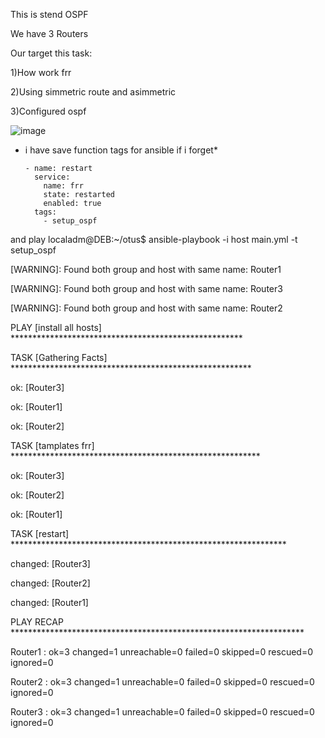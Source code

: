 This is stend OSPF

We have 3 Routers

Our target this task:

1)How work frr

2)Using simmetric route and asimmetric

3)Configured ospf 



![image](https://github.com/tulamelkii/otus/assets/130311206/68322138-334d-4714-aa72-b3368f0ab728)



* i have save function tags for ansible if i forget*

      - name: restart
        service:
          name: frr
          state: restarted
          enabled: true
        tags:
          - setup_ospf
          
and play localadm@DEB:~/otus$ ansible-playbook -i host main.yml -t setup_ospf

[WARNING]: Found both group and host with same name: Router1

[WARNING]: Found both group and host with same name: Router3

[WARNING]: Found both group and host with same name: Router2

PLAY [install all hosts] *****************************************************

TASK [Gathering Facts] *******************************************************

ok: [Router3]

ok: [Router1]

ok: [Router2]

TASK [tamplates frr] *********************************************************

ok: [Router3]

ok: [Router2]

ok: [Router1]

TASK [restart] ***************************************************************

changed: [Router3]

changed: [Router2]

changed: [Router1]

PLAY RECAP *******************************************************************

Router1                    : ok=3    changed=1    unreachable=0    failed=0    skipped=0    rescued=0    ignored=0   

Router2                    : ok=3    changed=1    unreachable=0    failed=0    skipped=0    rescued=0    ignored=0   

Router3                    : ok=3    changed=1    unreachable=0    failed=0    skipped=0    rescued=0    ignored=0   
